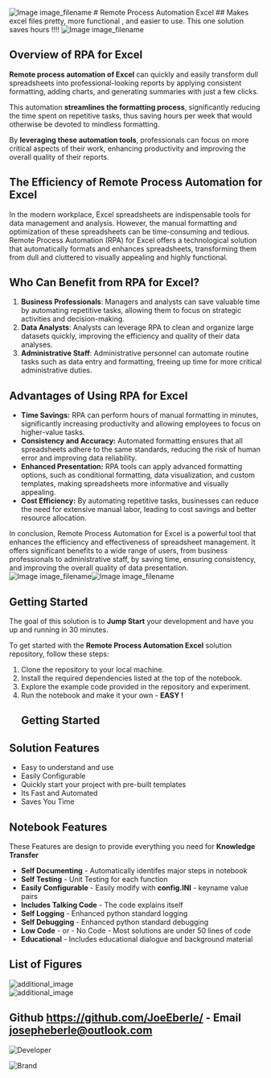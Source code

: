 ![Image image_filename](solution_sign.png)
    # Remote Process Automation Excel 
    ## Makes excel files pretty, more functional , and easier to use.  This one solution saves hours !!!!
    ![Image image_filename](code.png)
## Overview of RPA for Excel 

**Remote process automation of Excel** can quickly and easily transform dull spreadsheets into professional-looking reports by applying consistent formatting, adding charts, and generating summaries with just a few clicks. 

This automation **streamlines the formatting process**, significantly reducing the time spent on repetitive tasks, thus saving hours per week that would otherwise be devoted to mindless formatting. 

By **leveraging these automation tools**, professionals can focus on more critical aspects of their work, enhancing productivity and improving the overall quality of their reports.

## The Efficiency of Remote Process Automation for Excel

In the modern workplace, Excel spreadsheets are indispensable tools for data management and analysis. However, the manual formatting and optimization of these spreadsheets can be time-consuming and tedious. 
Remote Process Automation (RPA) for Excel offers a technological solution that automatically formats and enhances spreadsheets, transforming them from dull and cluttered to visually appealing and highly functional.

## Who Can Benefit from RPA for Excel?
1. **Business Professionals**: Managers and analysts can save valuable time by automating repetitive tasks, allowing them to focus on strategic activities and decision-making.
2. **Data Analysts**: Analysts can leverage RPA to clean and organize large datasets quickly, improving the efficiency and quality of their data analyses.
2. **Administrative Staff**: Administrative personnel can automate routine tasks such as data entry and formatting, freeing up time for more critical administrative duties.

## Advantages of Using RPA for Excel
- **Time Savings:** RPA can perform hours of manual formatting in minutes, significantly increasing productivity and allowing employees to focus on higher-value tasks.
- **Consistency and Accuracy:** Automated formatting ensures that all spreadsheets adhere to the same standards, reducing the risk of human error and improving data reliability.
- **Enhanced Presentation:** RPA tools can apply advanced formatting options, such as conditional formatting, data visualization, and custom templates, making spreadsheets more informative and visually appealing.
- **Cost Efficiency:** By automating repetitive tasks, businesses can reduce the need for extensive manual labor, leading to cost savings and better resource allocation.

In conclusion, Remote Process Automation for Excel is a powerful tool that enhances the efficiency and effectiveness of spreadsheet management. It offers significant benefits to a wide range of users, from business professionals to administrative staff, by saving time, ensuring consistency, and improving the overall quality of data presentation.
![Image image_filename](code.png)![Image image_filename](sample.png)
## Getting Started

The goal of this solution is to **Jump Start** your development and have you up and running in 30 minutes. 

To get started with the **Remote Process Automation Excel** solution repository, follow these steps:
1. Clone the repository to your local machine.
2. Install the required dependencies listed at the top of the notebook.
3. Explore the example code provided in the repository and experiment.
4. Run the notebook and make it your own - **EASY !**
    ## Getting Started
## Solution Features

- Easy to understand and use  
- Easily Configurable 
- Quickly start your project with pre-built templates
- Its Fast and Automated
- Saves You Time 


## Notebook Features

These Features are design to provide everything you need for **Knowledge Transfer** 

- **Self Documenting** - Automatically identifes major steps in notebook 
- **Self Testing** - Unit Testing for each function
- **Easily Configurable** - Easily modify with **config.INI** - keyname value pairs
- **Includes Talking Code** - The code explains itself 
- **Self Logging** - Enhanced python standard logging   
- **Self Debugging** - Enhanced python standard debugging
- **Low Code** - or - No Code  - Most solutions are under 50 lines of code
- **Educational** - Includes educational dialogue and background material
    
## List of Figures
 ![additional_image](excel_formatting_bot.png)  <br>![additional_image](joe_logo.png)  <br>
    

## Github https://github.com/JoeEberle/ - Email  josepheberle@outlook.com 
    
![Developer](developer.png)

![Brand](brand.png)
    